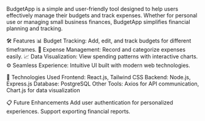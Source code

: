 
BudgetApp is a simple and user-friendly tool designed to help users effectively manage their budgets and track expenses. Whether for personal use or managing small business finances, BudgetApp simplifies financial planning and tracking.

🛠 Features
📊 Budget Tracking: Add, edit, and track budgets for different timeframes.
💸 Expense Management: Record and categorize expenses easily.
📈 Data Visualization: View spending patterns with interactive charts.
⚙️ Seamless Experience: Intuitive UI built with modern web technologies.

🚀 Technologies Used
Frontend: React.js, Tailwind CSS
Backend: Node.js, Express.js
Database: PostgreSQL
Other Tools: Axios for API communication, Chart.js for data visualization


📋 Future Enhancements
Add user authentication for personalized experiences.
Support exporting financial reports.

